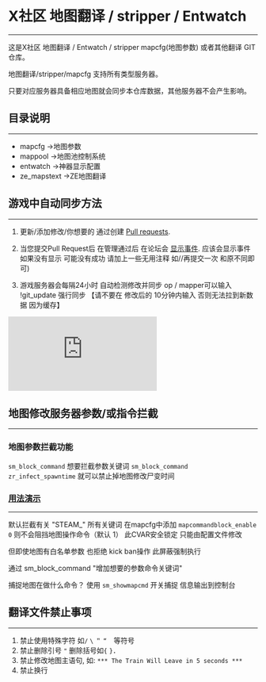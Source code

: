 # X社区 地图翻译 / stripper / Entwatch
---
这是X社区 地图翻译 / Entwatch / stripper mapcfg(地图参数) 或者其他翻译 GIT仓库。

地图翻译/stripper/mapcfg 支持所有类型服务器。

只要对应服务器具备相应地图就会同步本仓库数据，其他服务器不会产生影响。

## 目录说明
---
+ mapcfg      ->地图参数
+ mappool     ->地图池控制系统
+ entwatch    ->神器显示配置
+ ze_mapstext ->ZE地图翻译

## 游戏中自动同步方法
---
1. 更新/添加修改/你想要的 通过创建 [Pull requests](https://github.com/MapTextLang/MapTextLang/pull/new/master).

2. 当您提交Pull Request后 在管理通过后 在论坛会 [显示事件](https://bbs.93x.net/plugin.php?id=xnet_events:xnet_events). 应该会显示事件 如果没有显示 可能没有成功 请加上一些无用注释 如//再提交一次 和原不同即可)

3. 游戏服务器会每隔24小时 自动检测修改并同步 op / mapper可以输入 !git_update 强行同步 【请不要在 修改后的 10分钟内输入 否则无法拉到新数据 因为缓存】

![Image text](http://bd.93x.net/maptexthook/imagebuild.php)


## 地图修改服务器参数/或指令拦截
---

### 地图参数拦截功能

`sm_block_command` 想要拦截参数关键词
`sm_block_command zr_infect_spawntime` 就可以禁止掉地图修改尸变时间

### [用法演示](https://github.com/MapTextLang/MapTextLang/blob/master/mapcfg/ze_grau_a03_4.cfg#L15-L17)
---

默认拦截有关 "STEAM_" 所有关键词
在mapcfg中添加 `mapcommandblock_enable 0` 则不会阻挡地图操作命令（默认 1） 此CVAR安全锁定 只能由配置文件修改

但即使地图有白名单参数 也拒绝 kick ban操作 此屏蔽强制执行

通过 sm_block_command "增加想要的参数命令关键词"

捕捉地图在做什么命令？
使用 `sm_showmapcmd` 开关捕捉 信息输出到控制台

## 翻译文件禁止事项
---
1. 禁止使用特殊字符 如`/` `\` `＂` `“`　等符号
2. 禁止删除引号 `"` 删除括号如`{` `}`．
3. 禁止修改地图主语句, 如: `*** The Train Will Leave in 5 seconds ***`
4. 禁止换行
